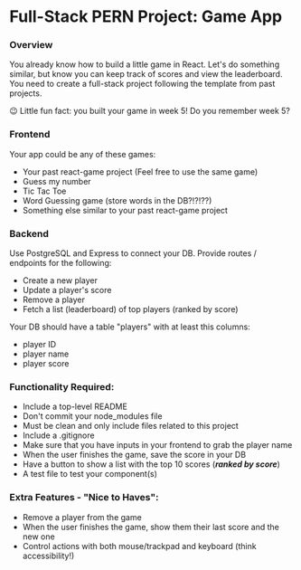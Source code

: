 # Full-Stack PERN Project: Game App

### Overview
You already know how to build a little game in React. Let's do something similar, but know you can keep track of scores and view the leaderboard. You need to create a full-stack project following the template from past projects.

😉 Little fun fact: you built your game in week 5! Do you remember week 5?

### Frontend
Your app could be any of these games:
- Your past react-game project (Feel free to use the same game)
- Guess my number
- Tic Tac Toe
- Word Guessing game (store words in the DB?!?!??)
- Something else similar to your past react-game project


### Backend
Use PostgreSQL and Express to connect your DB. Provide routes / endpoints for the following:
- Create a new player
- Update a player's score
- Remove a player
- Fetch a list (leaderboard) of top players (ranked by score)

Your DB should have a table "players" with at least this columns:
- player ID
- player name
- player score

### Functionality Required:
- Include a top-level README
- Don't commit your node_modules file
- Must be clean and only include files related to this project
- Include a .gitignore
- Make sure that you have inputs in your frontend to grab the player name
- When the user finishes the game, save the score in your DB
- Have a button to show a list with the top 10 scores (_**ranked by score**_)
- A test file to test your component(s)

### Extra Features - "Nice to Haves":
- Remove a player from the game
- When the user finishes the game, show them their last score and the new one
- Control actions with both mouse/trackpad and keyboard (think accessibility!)
